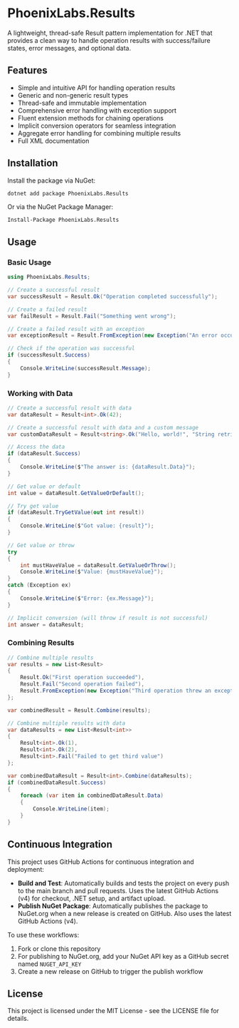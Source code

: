 # PhoenixLabs.Results

A lightweight, thread-safe Result pattern implementation for .NET that provides a clean way to handle operation results with success/failure states, error messages, and optional data.

## Features

- Simple and intuitive API for handling operation results
- Generic and non-generic result types
- Thread-safe and immutable implementation
- Comprehensive error handling with exception support
- Fluent extension methods for chaining operations
- Implicit conversion operators for seamless integration
- Aggregate error handling for combining multiple results
- Full XML documentation

## Installation

Install the package via NuGet:

```bash
dotnet add package PhoenixLabs.Results
```

Or via the NuGet Package Manager:

```
Install-Package PhoenixLabs.Results
```

## Usage

### Basic Usage

```csharp
using PhoenixLabs.Results;

// Create a successful result
var successResult = Result.Ok("Operation completed successfully");

// Create a failed result
var failResult = Result.Fail("Something went wrong");

// Create a failed result with an exception
var exceptionResult = Result.FromException(new Exception("An error occurred"));

// Check if the operation was successful
if (successResult.Success)
{
    Console.WriteLine(successResult.Message);
}
```

### Working with Data

```csharp
// Create a successful result with data
var dataResult = Result<int>.Ok(42);

// Create a successful result with data and a custom message
var customDataResult = Result<string>.Ok("Hello, world!", "String retrieved successfully");

// Access the data
if (dataResult.Success)
{
    Console.WriteLine($"The answer is: {dataResult.Data}");
}

// Get value or default
int value = dataResult.GetValueOrDefault();

// Try get value
if (dataResult.TryGetValue(out int result))
{
    Console.WriteLine($"Got value: {result}");
}

// Get value or throw
try
{
    int mustHaveValue = dataResult.GetValueOrThrow();
    Console.WriteLine($"Value: {mustHaveValue}");
}
catch (Exception ex)
{
    Console.WriteLine($"Error: {ex.Message}");
}

// Implicit conversion (will throw if result is not successful)
int answer = dataResult;
```

### Combining Results

```csharp
// Combine multiple results
var results = new List<Result>
{
    Result.Ok("First operation succeeded"),
    Result.Fail("Second operation failed"),
    Result.FromException(new Exception("Third operation threw an exception"))
};

var combinedResult = Result.Combine(results);

// Combine multiple results with data
var dataResults = new List<Result<int>>
{
    Result<int>.Ok(1),
    Result<int>.Ok(2),
    Result<int>.Fail("Failed to get third value")
};

var combinedDataResult = Result<int>.Combine(dataResults);
if (combinedDataResult.Success)
{
    foreach (var item in combinedDataResult.Data)
    {
        Console.WriteLine(item);
    }
}
```

## Continuous Integration

This project uses GitHub Actions for continuous integration and deployment:

- **Build and Test**: Automatically builds and tests the project on every push to the main branch and pull requests. Uses the latest GitHub Actions (v4) for checkout, .NET setup, and artifact upload.
- **Publish NuGet Package**: Automatically publishes the package to NuGet.org when a new release is created on GitHub. Also uses the latest GitHub Actions (v4).

To use these workflows:

1. Fork or clone this repository
2. For publishing to NuGet.org, add your NuGet API key as a GitHub secret named `NUGET_API_KEY`
3. Create a new release on GitHub to trigger the publish workflow

## License

This project is licensed under the MIT License - see the LICENSE file for details.
